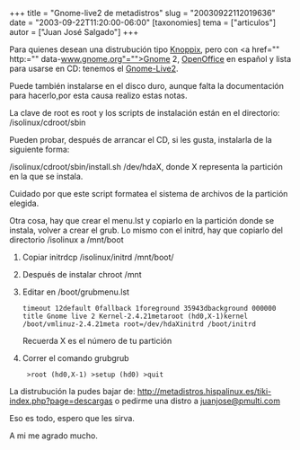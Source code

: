 +++
title = "Gnome-live2 de metadistros"
slug = "20030922112019636"
date = "2003-09-22T11:20:00-06:00"
[taxonomies]
tema = ["articulos"]
autor = ["Juan José Salgado"]
+++

Para quienes desean una distrubución tipo
[Knoppix](http://www.knoppix.org), pero con
<a href="" http:="" data-www.gnome.org"="">Gnome 2</a>,
[OpenOffice](http://www.openoffice.org) en español y lista para usarse
en CD: tenemos el
[Gnome-Live2](http://www.es.gnome.org/proyectos/gnome-live-cd/).

Puede también instalarse en el disco duro, aunque falta la documentación
para hacerlo,por esta causa realizo estas notas.

<!-- more -->
La clave de root es root y los scripts de instalación están en el
directorio: /isolinux/cdroot/sbin

Pueden probar, después de arrancar el CD, si les gusta, instalarla de la
siguiente forma:

/isolinux/cdroot/sbin/install.sh /dev/hdaX, donde X representa la
partición en la que se instala.

Cuidado por que este script formatea el sistema de archivos de la
partición elegida.

Otra cosa, hay que crear el menu.lst y copiarlo en la partición donde se
instala, volver a crear el grub. Lo mismo con el initrd, hay que
copiarlo del directorio /isolinux a /mnt/boot

1.  Copiar initrdcp /isolinux/initrd /mnt/boot/

2.  Después de instalar chroot /mnt

3.  Editar en /boot/grubmenu.lst

        timeout 12default 0fallback 1foreground 35943dbackground 000000  title Gnome live 2 Kernel-2.4.21metaroot (hd0,X-1)kernel /boot/vmlinuz-2.4.21meta root=/dev/hdaXinitrd /boot/initrd

    Recuerda X es el número de tu partición

4.  Correr el comando grubgrub

         >root (hd0,X-1) >setup (hd0) >quit

La distrubución la pudes bajar de:
http://metadistros.hispalinux.es/tiki-index.php?page=descargas o pedirme
una distro a juanjose@pmulti.com

Eso es todo, espero que les sirva.

A mi me agrado mucho.
